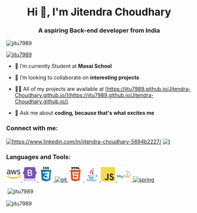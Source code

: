 <h1 align="center">Hi 👋, I'm Jitendra Choudhary</h1>
<h3 align="center">A aspiring Back-end developer from India</h3>

<p align="left"> <img src="https://komarev.com/ghpvc/?username=jitu7989&label=Profile%20views&color=0e75b6&style=flat" alt="jitu7989" /> </p>

<p align="left"> <a href="https://github.com/ryo-ma/github-profile-trophy"><img src="https://github-profile-trophy.vercel.app/?username=jitu7989" alt="jitu7989" /></a> </p>

- 🔭 I’m currently Student at **Masai School**

- 👯 I’m looking to collaborate on **interesting projects**

- 👨‍💻 All of my projects are available at [https://jitu7989.github.io/Jitendra-Choudhary.github.io/](https://jitu7989.github.io/Jitendra-Choudhary.github.io/)

- 💬 Ask me about **coding, because that's what excites me**

<h3 align="left">Connect with me:</h3>
<p align="left">
<a href="https://linkedin.com/in/https://www.linkedin.com/in/jitendra-choudhary-5694b2227/" target="blank"><img align="center" src="https://raw.githubusercontent.com/rahuldkjain/github-profile-readme-generator/master/src/images/icons/Social/linked-in-alt.svg" alt="https://www.linkedin.com/in/jitendra-choudhary-5694b2227/" height="30" width="40" /></a>
  <a href="https://www.interviewbit.com/profile/jitendra-choudhary_548" target="blank"><img align="center" src="http://ibassets.s3.amazonaws.com/static-assets/ib-logo-square.png" alt="I" height="30" width="40" /></a>
</p>



<h3 align="left">Languages and Tools:</h3>
<p align="left"> <a href="https://aws.amazon.com" target="_blank" rel="noreferrer"> <img src="https://raw.githubusercontent.com/devicons/devicon/master/icons/amazonwebservices/amazonwebservices-original-wordmark.svg" alt="aws" width="40" height="40"/> </a> <a href="https://getbootstrap.com" target="_blank" rel="noreferrer"> <img src="https://raw.githubusercontent.com/devicons/devicon/master/icons/bootstrap/bootstrap-plain-wordmark.svg" alt="bootstrap" width="40" height="40"/> </a> <a href="https://www.w3schools.com/css/" target="_blank" rel="noreferrer"> <img src="https://raw.githubusercontent.com/devicons/devicon/master/icons/css3/css3-original-wordmark.svg" alt="css3" width="40" height="40"/> </a> <a href="https://git-scm.com/" target="_blank" rel="noreferrer"> <img src="https://www.vectorlogo.zone/logos/git-scm/git-scm-icon.svg" alt="git" width="40" height="40"/> </a> <a href="https://www.w3.org/html/" target="_blank" rel="noreferrer"> <img src="https://raw.githubusercontent.com/devicons/devicon/master/icons/html5/html5-original-wordmark.svg" alt="html5" width="40" height="40"/> </a> <a href="https://www.java.com" target="_blank" rel="noreferrer"> <img src="https://raw.githubusercontent.com/devicons/devicon/master/icons/java/java-original.svg" alt="java" width="40" height="40"/> </a> <a href="https://developer.mozilla.org/en-US/docs/Web/JavaScript" target="_blank" rel="noreferrer"> <img src="https://raw.githubusercontent.com/devicons/devicon/master/icons/javascript/javascript-original.svg" alt="javascript" width="40" height="40"/> </a> <a href="https://www.mysql.com/" target="_blank" rel="noreferrer"> <img src="https://raw.githubusercontent.com/devicons/devicon/master/icons/mysql/mysql-original-wordmark.svg" alt="mysql" width="40" height="40"/> </a> <a href="https://spring.io/" target="_blank" rel="noreferrer"> <img src="https://www.vectorlogo.zone/logos/springio/springio-icon.svg" alt="spring" width="40" height="40"/> </a> </p>

<p>&nbsp;<img align="center" src="https://github-readme-stats.vercel.app/api?username=jitu7989&show_icons=true&locale=en" alt="jitu7989" /></p>

<p><img align="center" src="https://github-readme-streak-stats.herokuapp.com/?user=jitu7989&" alt="jitu7989" /></p>
